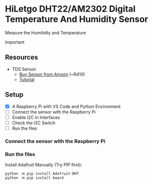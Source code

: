 # HiLetgo DHT22/AM2302 Digital Temperature And Humidity Sensor 
Measure the Humitidty and Temperature



Important

## Resources ##

+ TDS Sensor
    + [Buy Sensor from Amzon](https://www.amazon.com/dp/B01N9BA0O4/ref=cm_sw_em_r_mt_dp_GFQYDDD35FYXMQRK9N6C) (~R410)
    + [Tutorial](https://pimylifeup.com/raspberry-pi-humidity-sensor-dht22/)

## Setup ##

- [X] A Raspberry Pi with VS Code and Python Environment 
- [ ] Connect the sensor with the Raspberry Pi
- [ ] Enable I2C in Interfaces
- [ ] Check the I2C Switch
- [ ] Run the files

### Connect the sensor with the Raspberry Pi ###



### Run the files ###
Install Adafruit Manually (Try PIP first):

```console
python -m pip install Adafruit-DHT
python -m pip install board
```

